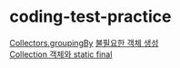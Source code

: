 # coding-test-practice

[Collectors.groupingBy](/programmers/level2/의상/README.md)
[불필요한 객체 생성](/programmers/level2/할인행사/README.md)  
[Collection 객체와 static final](/programmers/level2/할인행사/README.md)  